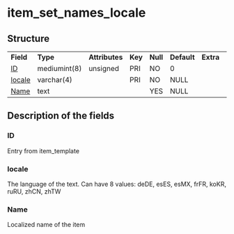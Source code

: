 # item\_set\_names\_locale

## Structure

|                                 |              |                |         |          |             |           |             |
|---------------------------------|--------------|----------------|---------|----------|-------------|-----------|-------------|
| **Field**                       | **Type**     | **Attributes** | **Key** | **Null** | **Default** | **Extra** | **Comment** |
| [ID](#id)                       | mediumint(8) | unsigned       | PRI     | NO       | 0           |           |             |
| [locale](#locale)               | varchar(4)   |                | PRI     | NO       | NULL        |           |             |
| [Name](#name)                   | text         |                |         | YES      | NULL        |           |             |

## Description of the fields

### ID

Entry from item\_template

### locale

The language of the text.
Can have 8 values: deDE, esES, esMX, frFR, koKR, ruRU, zhCN, zhTW

### Name

Localized name of the item

